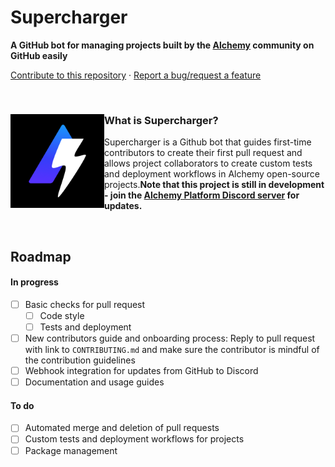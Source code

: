 # Supercharger
**A GitHub bot for managing projects built by the [Alchemy](https://alchemy.com) community on GitHub easily**

[Contribute to this repository](https://github.com/cytronicoder/supercharger/pulls) · [Report a bug/request a feature](https://github.com/cytronicoder/supercharger/issues)

<br />

<div display="flex" align-items="center">
    <img src="assets/images/logo.png" alt="logo" width="150" height="150" align="left">
    <h3>What is Supercharger?</h3>
    <p>Supercharger is a Github bot that guides first-time contributors to create their first pull request and allows project collaborators to create custom tests and deployment workflows in Alchemy open-source projects.<b>Note that this project is still in development - join the <a href="https://discord.gg/RbZtCrzWKY">Alchemy Platform Discord server</a> for updates.</b></p>
</div>

<br />

## Roadmap
<h4>In progress</h4>

- [ ] Basic checks for pull request
  - [ ] Code style
  - [ ] Tests and deployment
- [ ] New contributors guide and onboarding process: Reply to pull request with link to `CONTRIBUTING.md` and make sure the contributor is mindful of the contribution guidelines
- [ ] Webhook integration for updates from GitHub to Discord
- [ ] Documentation and usage guides

<h4>To do</h4>

- [ ] Automated merge and deletion of pull requests
- [ ] Custom tests and deployment workflows for projects
- [ ] Package management
